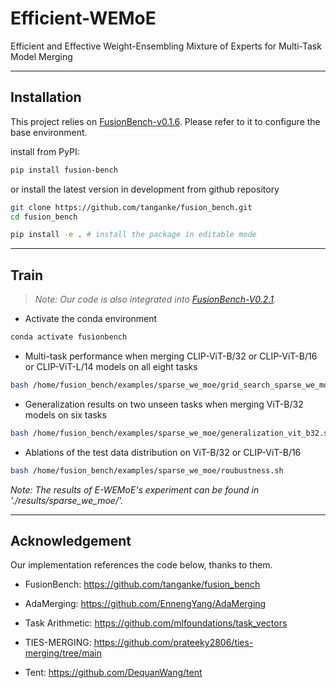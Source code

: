 # Efficient-WEMoE
Efficient and Effective Weight-Ensembling Mixture of Experts for Multi-Task Model Merging

[//]: # (<center>)
[//]: # (<img src="./EWEMoE.png" alt="Efficient Weight-Ensembling MoE" width="800"/>)
[//]: # (</center>)

---

## Installation

This project relies on [FusionBench-v0.1.6](https://github.com/tanganke/fusion_bench). Please refer to it to configure the base environment.

install from PyPI:

```bash
pip install fusion-bench
```

or install the latest version in development from github repository

```bash
git clone https://github.com/tanganke/fusion_bench.git
cd fusion_bench

pip install -e . # install the package in editable mode
```

---

## Train

> *Note: Our code is also integrated into [FusionBench-V0.2.1](https://github.com/tanganke/fusion_bench/tree/main/examples/sparse_we_moe).*

- Activate the conda environment
```bash
conda activate fusionbench
```

- Multi-task performance when merging CLIP-ViT-B/32 or CLIP-ViT-B/16 or CLIP-ViT-L/14 models on all eight tasks
```bash
bash /home/fusion_bench/examples/sparse_we_moe/grid_search_sparse_we_moe_ratio.sh
```

- Generalization results on two unseen tasks when merging ViT-B/32 models on six tasks
```bash
bash /home/fusion_bench/examples/sparse_we_moe/generalization_vit_b32.sh
```

- Ablations of the test data distribution on ViT-B/32 or CLIP-ViT-B/16 
```bash
bash /home/fusion_bench/examples/sparse_we_moe/roubustness.sh
```

*Note: The results of E-WEMoE's experiment can be found in './results/sparse_we_moe/'.*

---

## Acknowledgement
Our implementation references the code below, thanks to them.

- FusionBench: https://github.com/tanganke/fusion_bench

- AdaMerging: https://github.com/EnnengYang/AdaMerging

- Task Arithmetic: https://github.com/mlfoundations/task_vectors

- TIES-MERGING: https://github.com/prateeky2806/ties-merging/tree/main

- Tent: https://github.com/DequanWang/tent
